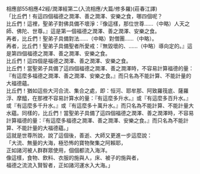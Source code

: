 相應部55相應42經/潤澤經第二(入流相應/大篇/修多羅)(莊春江譯)  
「比丘們！有這四個福德之潤澤、善之潤澤、安樂之食，哪四個呢？  
比丘們！這裡，聖弟子對佛具備不壞淨：『像這樣，那位世尊……（中略）人天之師、佛陀、世尊。』這是第一個福德之潤澤、善之潤澤、安樂之食。  
再者，比丘們！聖弟子具備對法……（中略）對僧團……（中略）。  
再者，比丘們！聖弟子具備聖者所愛戒：『無毀壞的、……（中略）導向定的。』這是第四個福德之潤澤、善之潤澤、安樂之食。  
比丘們！這四個是福德之潤澤、善之潤澤、安樂之食。  
比丘們！當聖弟子具備了這四個福德之潤澤、善之潤澤時，不容易計算福德的量：『有這麼多福德之潤澤、善之潤澤、安樂之食。』而只名為不能計算、不能計量的大福德蘊。  
比丘們！猶如這些大河合流、集合之處，即：恒河、耶牟那、阿致羅筏底、薩羅浮、摩醯，在那裡不容易計算水的量：『有這麼多升水。』或『有這麼多百升水。』或『有這麼多千升水。』或『有這麼多十萬升水。』而只名為不能計算、不能計量大水蘊。同樣的，比丘們！當聖弟子具備了這四個福德之潤澤、善之潤澤時，不容易計算福德的量：『有這麼多福德之潤澤、善之潤澤、安樂之食。』而只名為不能計算、不能計量的大福德蘊。」  
這就是世尊所說，說了這個後，善逝、大師又更進一步這麼說：  
「大流、無量的大海，極恐怖的寶物聚集之阿賴耶，  
正如諸河被人群群眾使用，個個都流入海洋。  
像這樣，食物、飲料、衣服的施與人，床、被子的施與者，  
福德之流流入賢智者，正如諸河運水入大海。」  
  
  
